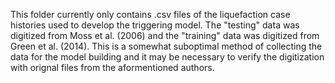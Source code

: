 This folder currently only contains .csv files of the liquefaction case histories used to develop the triggering model. The "testing" data was digitized from Moss et al. (2006) and the "training" data was digitized from Green et al. (2014). This is a somewhat suboptimal method of collecting the data for the model building and it may be necessary to verify the digitization with orignal files from the aformentioned authors.
